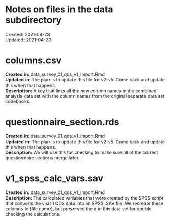 Notes on files in the data subdirectory
================
Created: 2021-04-23 <br> Updated: 2021-04-23

# columns.csv

**Created in:** data\_survey\_01\_qds\_v1\_import.Rmd  
**Updated in:** The plan is to update this file for v2-v5. Come back and
update this when that happens.  
**Description:** A key that links all the new column names in the
combined analysis data set with the column names from the original
separate data set codebooks.

# questionnaire\_section.rds

**Created in:** data\_survey\_01\_qds\_v1\_import.Rmd  
**Updated in:** The plan is to update this file for v2-v5. Come back and
update this when that happens.  
**Description:** We will use this for checking to make sure all of the
correct questionnaire sections merge later.

# v1\_spss\_calc\_vars.sav

**Created in:** data\_survey\_01\_qds\_v1\_import.Rmd  
**Description:** The calculated variables that were created by the SPSS
script that converts the visit 1 QDS data into an SPSS .SAV file. We
recreate these columns in {file name}, but preserved them in this data
set for double checking the calculations.
